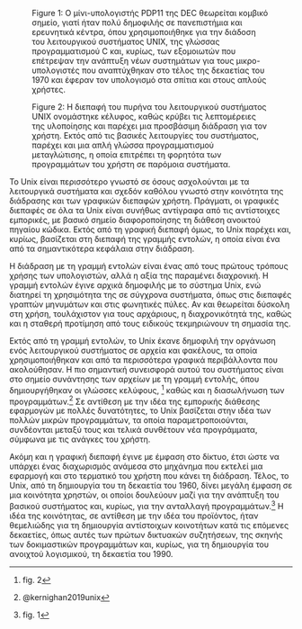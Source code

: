 <figure id="fig:pdp11-tty-unix">

<figcaption>Figure 1: Ο μίνι-υπολογιστής PDP11 της DEC θεωρείται κομβικό
σημείο, γιατί ήταν πολύ δημοφιλής σε πανεπιστήμια και ερευνητικά κέντρα,
όπου χρησιμοποιήθηκε για την διάδοση του λειτουργικού συστήματος UNIX,
της γλώσσας προγραμματισμού C και, κυρίως, των εξομοιωτών που επέτρεψαν
την ανάπτυξη νέων συστημάτων για τους μικρο-υπολογιστές που αναπτύχθηκαν
στο τέλος της δεκαετίας του 1970 και έφεραν τον υπολογισμό στα σπίτια
και στους απλούς χρήστες.</figcaption>
</figure>

<figure id="fig:unix-shell">

<figcaption>Figure 2: Η διεπαφή του πυρήνα του λειτουργικού συστήματος
UNIX ονομάστηκε κέλυφος, καθώς κρύβει τις λεπτομέρειες της υλοποίησης
και παρέχει μια προσβάσιμη διάδραση για τον χρήστη. Εκτός από τις
βασικές λειτουργίες του συστήματος, παρέχει και μια απλή γλώσσα
προγραμματισμού μεταγλώτισης, η οποία επιτρέπει τη φορητότα των
προγραμμάτων του χρήστη σε παρόμοια συστήματα.</figcaption>
</figure>

Το Unix είναι περισσότερο γνωστό σε όσους ασχολούνται με τα λειτουργικά
συστήματα και σχεδόν καθόλου γνωστό στην κοινότητα της διάδρασης και των
γραφικών διεπαφών χρήστη. Πράγματι, οι γραφικές διεπαφές σε όλα τα Unix
είναι συνήθως αντίγραφα από τις αντίστοιχες εμπορικές, με βασικό σημείο
διαφοροποίησης τη διάθεση ανοικτού πηγαίου κώδικα. Εκτός από τη γραφική
διεπαφή όμως, το Unix παρέχει και, κυρίως, βασίζεται στη διεπαφή της
γραμμής εντολών, η οποία είναι ένα από τα σημαντικότερα κεφάλαια στην
διάδραση.

Η διάδραση με τη γραμμή εντολών είναι ένας από τους πρώτους τρόπους
χρήσης των υπολογιστών, αλλά η αξία της παραμένει διαχρονική. Η γραμμή
εντολών έγινε αρχικά δημοφιλής με το σύστημα Unix, ενώ διατηρεί τη
χρησιμότητα της σε σύγχρονα συστήματα, όπως στις διεπαφές γραπτών
μηνυμάτων και στις φωνητικές πύλες. Αν και θεωρείται δύσκολη στη χρήση,
τουλάχιστον για τους αρχάριους, η διαχρονικότητά της, καθώς και η
σταθερή προτίμηση από τους ειδικούς τεκμηριώνουν τη σημασία της.

Εκτός από τη γραμμή εντολών, το Unix έκανε δημοφιλή την οργάνωση ενός
λειτουργικού συστήματος σε αρχεία και φακέλους, τα οποία
χρησιμοποιήθηκαν και από τα περισσότερα γραφικά περιβάλλοντα που
ακολούθησαν. Η πιο σημαντική συνεισφορά αυτού του συστήματος είναι στο
σημείο συνάντησης των αρχείων με τη γραμμή εντολής, όπου δημιουργήθηκαν
οι γλώσσες κελύφους, [^1] καθώς και η διασωλήνωση των προγραμμάτων.[^2]
Σε αντίθεση με την ιδέα της εμπορικής διάθεσης εφαρμογών με πολλές
δυνατότητες, το Unix βασίζεται στην ιδέα των πολλών μικρών προγραμμάτων,
τα οποία παραμετροποιούνται, συνδέονται μεταξύ τους και τελικά συνθέτουν
νέα προγράμματα, σύμφωνα με τις ανάγκες του χρήστη.

Ακόμη και η γραφική διεπαφή έγινε με έμφαση στο δίκτυο, έτσι ώστε να
υπάρχει ένας διαχωρισμός ανάμεσα στο μηχάνημα που εκτελεί μια εφαρμογή
και στο τερματικό του χρήστη που κάνει τη διάδραση. Τέλος, το Unix, από
τη δημιουργία του τη δεκαετία του 1960, δίνει μεγάλη έμφαση σε μια
κοινότητα χρηστών, οι οποίοι δουλεύουν μαζί για την ανάπτυξη του βασικού
συστήματος και, κυρίως, για την ανταλλαγή προγραμμάτων.[^3] Η ιδέα της
κοινότητας, σε αντίθεση με την ιδέα του προϊόντος, ήταν θεμελιώδης για
τη δημιουργία αντίστοιχων κοινοτήτων κατά τις επόμενες δεκαετίες, όπως
αυτές των πρώτων δικτυακών συζητήσεων, της σκηνής των δοκιμαστικών
προγραμμάτων και, κυρίως, για τη δημιουργία του ανοιχτού λογισμικού, τη
δεκαετία του 1990.

[^1]: fig. 2

[^2]: @kernighan2019unix

[^3]: fig. 1
